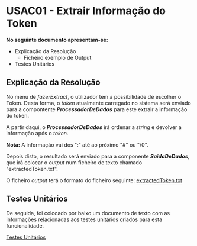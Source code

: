 # USAC01 - Extrair Informação do Token

**No seguinte documento apresentam-se:**
* Explicação da Resolução
    * Ficheiro exemplo de Output
* Testes Unitários

## Explicação da Resolução

No menu de *fazerExtract*, o utilizador tem a possibilidade de escolher o Token. Desta forma, o *token* atualmente carregado no sistema será enviado para a compontente ***ProcessadorDeDados*** para este extrair a informação do token.

A partir daqui, o ***ProcessadorDeDados*** irá ordenar a *string* e devolver a informação após o *token*.

**Nota:** A informação vai dos ":" até ao próximo "#" ou "/0".

Depois disto, o resultado será enviado para a componente ***SaidaDeDados***, que irá colocar o *output* num ficheiro de texto chamado "extractedToken.txt".

O ficheiro *output* terá o formato do ficheiro seguinte: [extractedToken.txt](files/extractedToken.txt)

## Testes Unitários

De seguida, foi colocado por baixo um documento de texto com as informações relacionadas aos testes unitários criados para esta funcionalidade.

[Testes Unitários](USAC01Tests.md)


